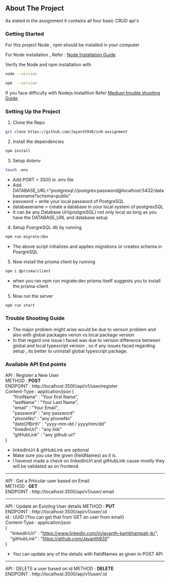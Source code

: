
## About The Project
 As stated in the assignment it contains all four basic CRUD api's

### Getting Started

 For this project Node , npm should be installed in your computer
 
 For Node installation , Refer : [Node Installation Guide](https://nodejs.org/en/download/source-code)
 
  Verify the Node and npm installation with 
  ```sh
  node --version
  ```
  ```sh
  npm  --version 
  ```
If you face difficulty with Nodejs Installtion Refer
[Medium trouble shooting Guide](https://medium.com/@asiandigitalhub/troubleshooting-installation-issues-for-node-js-40ef0261e54c)

### Setting Up the Project
1. Clone the Repo
```sh
git clone https://github.com/Jayanth930/in8-assignment
```
2. Install the dependencies
```sh
npm install 
```
3. Setup dotenv
```sh
touch .env
```
* Add PORT = 3500 in .env file
* Add DATABASE_URL="postgresql://postgres:password@localhost:5432/databasename?schema=public"
* password = write your local password of PostgreSQL
* databasename = create a database in your local system of postgresSQL
* It can be any Database Url(postgreSQL) not only local as long as you have the DATABASE_URL and database setup 

4. Setup PosrgreSQL db by running
```sh 
npm run migrate:dev
```
* The above script initializes and applies migrations or  creates schema in PosrgreSQL
5. Now install the prisma client by running
```sh
npm i @prisma/client
```
* when you ran npm run migrate:dev prisma itself suggests you to install the prisma-client
5. Now run the server 
```sh
npm run start 
```

### Trouble Shooting Guide
* The major problem might arise would be due to verison problem and also with global packages verion vs local package version
* In that regard one issue I faced was due to verison difference between global and local typescript version , so if any issues faced regarding setup , its better to uninstall global typescript package.

### Available API End points

API : Register a New User  
METHOD : **POST**  
ENDPOINT : http://localhost:3500/api/v1/user/register    
Content-Type : application/json
{  
    &nbsp; &nbsp; &nbsp; "firstName" : "Your first Name",  
    &nbsp; &nbsp; &nbsp; "lastName" : "Your Last Name",  
    &nbsp; &nbsp; &nbsp; "email" : "Your Email",  
    &nbsp; &nbsp; &nbsp; "password" : "any password"  
    &nbsp; &nbsp; &nbsp; "phoneNo" : "any phoneNo"  
    &nbsp; &nbsp; &nbsp; "dateOfBirth" : "yyyy-mm-dd / yyyy/mm/dd"  
    &nbsp; &nbsp; &nbsp; "liniedInUrl" : "any link"  
    &nbsp; &nbsp; &nbsp; "gitHubLink" : "any github url"  
}
* linkedInUrl & gitHubLink are optional
* Make sure you use the given (fieldNames) as it is.
* I havenot made a check on linkedInUrl and gitHubLink cause mostly they will be validated as on frontend.
---

API : Get a Prticular user based on Email  
METHOD : **GET**  
ENDPOINT : http://localhost:3500/api/v1/user/:email 

---

API : Update an Existing User details
METHOD : **PUT**  
ENDPOINT : http://localhost:3500/api/v1/user/:id  
id : UUID {You can get that from GET an user from email}  
Content-Type : application/json  
{    
  &nbsp; &nbsp;  "linkedInUrl" : "https://www.linkedin.com/in/jayanth-kambhampati-jk/",  
&nbsp; &nbsp; "gitHubLink" : "https://github.com/Jayanth930"  
}
* You can update any of the details with fieldNames as given in POST API

---

API : DELETE a user based on id 
METHOD : **DELETE**  
ENDPOINT : http://localhost:3500/api/v1/user/:id